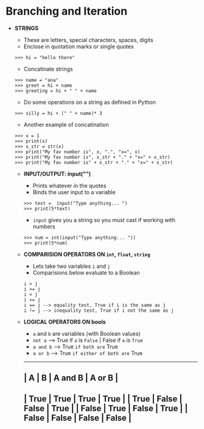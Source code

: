 # Branching and Iteration

- **STRINGS**
	- These are letters, special characters, spaces, digits
	- Enclose in quotation marks or single quotes
	
	```
	>>> hi = "hello there"
	```
	
	- Concatinate strings
	
	```
	>>> name = "ana"
	>>> greet = hi + name
	>>> greeting = hi + " " + name
	```
	
	- Do some operations on a string as defined in Python
	
	```
	>>> silly = hi + (" " + name)* 3
	```
	
	- Another example of concatination
	
	```
	>>> x = 1
	>>> print(x)
	>>> x_str = str(x)
	>>> print("My fav number is", x, ".", "x=", x)
	>>> print("My fav number is", x_str + "." + "x=" + x_str)
	>>> print("My fav number is" + x_str + "." + "x=" + x_str)
	```
	
	- **INPUT/OUTPUT: input("")**
		- Prints whatever in the quotes
		- Binds the user input to a variable
		
		```
		>>> text = 	input("Type anything... ")
		>>> print(5*text)
		```
		
		- `input` gives you a string so you must cast if working with numbers
		
		```
		>>> num = int(input("Type anything... "))
		>>> print(5*num)
		```
		
	- **COMPARISION OPERATORS ON `int`, `float`, `string`**
		- Lets take two variables `i` and `j`
		- Comparisions below evaluate to a Boolean
		
		```
		i > j
		i >= j
		i < j
		i <= j
		i == j --> equality test, True if i is the same as j
		i != j --> inequality test, True if i not the same as j
		```
		
	- **LOGICAL OPERATORS ON bools**
		- `a` and `b` are variables (with Boolean values)
		- `not a` --> True if `a` is `False` | False if `a` is `True`
		- `a and b` --> True `if both are` True
		- `a or b` --> True `if either of both are` True
		
		---
		| A | B | A and B | A or B |
		---
		| True | True | True | True |
		| True | False | False | True |
		| False | True | False | True |
		| False | False | False | False |
		---